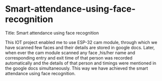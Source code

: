 # Smart-attendance-using-face-recognition

Title: Smart attendance using face recognition

This IOT project enabled me to use ESP-32 cam module, through which we have scanned few faces and their details are stored in google docs. Later, when ever the cam module scanned any face ,his/her name and corresponding entry and exit time of that person was recorded automatically and the details of that person and timings were mentioned in the google docs simultaneously. This way we have achieved the smart attendance using face recognition.
